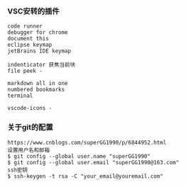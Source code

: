 ### VSC安转的插件
    code runner
    debugger for chrome 
    document this
    eclipse keymap
    jetBrains IDE keymap

    indenticator 获焦当前块
    file peek -

    markdown all in one
    numbered bookmarks
    terminal
    
    vscode-icons -



### 关于git的配置
    https://www.cnblogs.com/superGG1990/p/6844952.html
    设置用户名和邮箱
    $ git config --global user.name "superGG1990"
    $ git config --global user.email "superGG1990@163.com"
    ssh密钥
    $ ssh-keygen -t rsa -C "your_email@youremail.com"



    